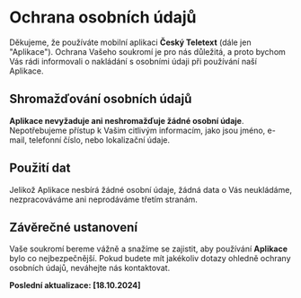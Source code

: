 # Ochrana osobních údajů

Děkujeme, že používáte mobilní aplikaci **Český Teletext** (dále jen "Aplikace"). Ochrana Vašeho soukromí je pro nás důležitá, a proto bychom Vás rádi informovali o nakládání s osobními údaji při používání naší Aplikace.

## Shromažďování osobních údajů

**Aplikace nevyžaduje ani neshromažďuje žádné osobní údaje**. Nepotřebujeme přístup k Vašim citlivým informacím, jako jsou jméno, e-mail, telefonní číslo, nebo lokalizační údaje.

## Použití dat

Jelikož Aplikace nesbírá žádné osobní údaje, žádná data o Vás neukládáme, nezpracováváme ani neprodáváme třetím stranám.

## Závěrečné ustanovení

Vaše soukromí bereme vážně a snažíme se zajistit, aby používání **Aplikace** bylo co nejbezpečnější. Pokud budete mít jakékoliv dotazy ohledně ochrany osobních údajů, neváhejte nás kontaktovat.

**Poslední aktualizace: [18.10.2024]**
